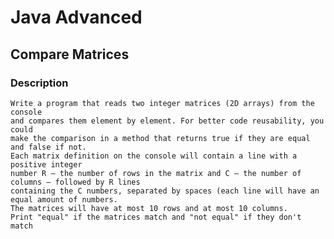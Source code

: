 # Java Advanced

## Compare Matrices

### Description
    Write a program that reads two integer matrices (2D arrays) from the console 
    and compares them element by element. For better code reusability, you could
    make the comparison in a method that returns true if they are equal and false if not.
    Each matrix definition on the console will contain a line with a positive integer 
    number R – the number of rows in the matrix and C – the number of columns – followed by R lines 
    containing the C numbers, separated by spaces (each line will have an equal amount of numbers.
    The matrices will have at most 10 rows and at most 10 columns. 
    Print "equal" if the matrices match and "not equal" if they don't match

